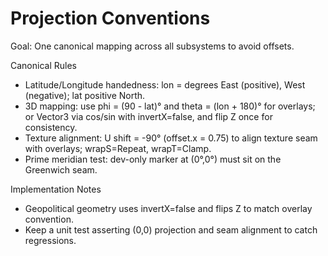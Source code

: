 # Projection Conventions

Goal: One canonical mapping across all subsystems to avoid offsets.

Canonical Rules
- Latitude/Longitude handedness: lon = degrees East (positive), West (negative); lat positive North.
- 3D mapping: use phi = (90 - lat)° and theta = (lon + 180)° for overlays; or Vector3 via cos/sin with invertX=false, and flip Z once for consistency.
- Texture alignment: U shift = -90° (offset.x = 0.75) to align texture seam with overlays; wrapS=Repeat, wrapT=Clamp.
- Prime meridian test: dev-only marker at (0°,0°) must sit on the Greenwich seam.

Implementation Notes
- Geopolitical geometry uses invertX=false and flips Z to match overlay convention.
- Keep a unit test asserting (0,0) projection and seam alignment to catch regressions.
